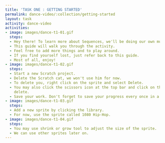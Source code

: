 ```yaml
---
title: 'TASK ONE : GETTING STARTED'
permalink: dance-video/:collection/getting-started
layout: task
activity: dance-video
activities:
- image: images/dance-t1-01.gif
  steps:
  - Hey there! To learn more about Sequences, we'll be doing our own music video!
  - This guide will walk you through the activity.
  - Feel free to add more things and to play around.
  - If you find yourself lost, just refer back to this guide.
  - Most of all, enjoy!
- image: images/dance-t1-02.gif
  steps:
  - Start a new Scratch project.
  - Delete the Scratch cat, we won't use him for now.
  - To delete you, right click on the sprite and select Delete.
  - You may also click the scissors icon at the top bar and click on the sprite to
    delete.
  - Save your work. Don't forget to save your progress every once in a while.
- image: images/dance-t1-03.gif
  steps:
  - Add a new sprite by clicking the library.
  - For now, use the sprite called 1080 Hip-Hop.
- image: images/dance-t1-04.gif
  steps:
  - You may use shrink or grow tool to adjust the size of the sprite.
  - We can use other sprites later on.
---
```


